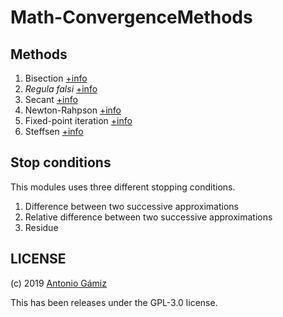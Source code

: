 # Math-ConvergenceMethods

## Methods

1. Bisection [+info](https://en.wikipedia.org/wiki/Bisection_method)
2. *Regula falsi* [+info](https://en.wikipedia.org/wiki/False_position_method)
3. Secant [+info](https://en.wikipedia.org/wiki/Secant_method)
4. Newton-Rahpson [+info](https://en.wikipedia.org/wiki/Newton%27s_method)
5. Fixed-point iteration [+info](https://en.wikipedia.org/wiki/Fixed-point_iteration)
6. Steffsen [+info](https://en.wikipedia.org/wiki/Steffensen%27s_method)

## Stop conditions

This modules uses three different stopping conditions.

1. Difference between two successive approximations
2. Relative difference between two successive approximations
3. Residue

## LICENSE

(c) 2019 [Antonio Gámiz](https://github.com/antoniogamiz)

This has been releases under the GPL-3.0 license. 
